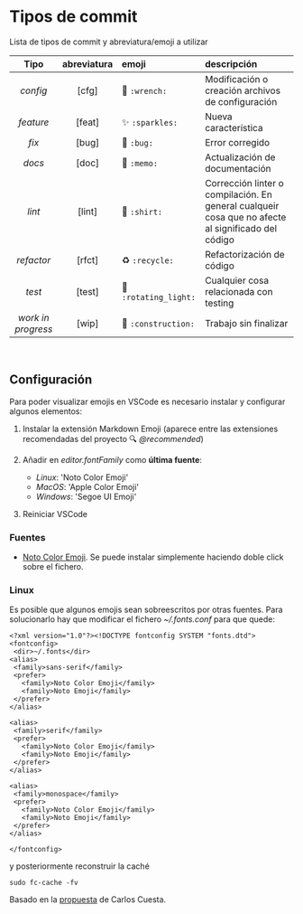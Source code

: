 # Tipos de commit

Lista de tipos de commit y abreviatura/emoji a utilizar

| Tipo | abreviatura| emoji | descripción |
| :--: | :-------:  | :--- | :--------- | 
| _config_ | [cfg]| :wrench: `:wrench:`| Modificación o creación archivos de configuración |
| _feature_ | [feat] | :sparkles: `:sparkles:` | Nueva característica |
| _fix_ | [bug] | :bug: `:bug:` | Error corregido |
| _docs_ | [doc] | :memo: `:memo:` | Actualización de documentación |
| _lint_ | [lint] | :shirt: `:shirt:` | Corrección linter o compilación. En general cualqueir cosa que no afecte al significado del código |
| _refactor_ | [rfct] |  :recycle: `:recycle:` | Refactorización de código | 
| _test_ | [test] | :rotating_light: `:rotating_light:` |  Cualquier cosa relacionada con testing |
| _work in progress_ | [wip] | :construction: `:construction:` | Trabajo sin finalizar |

<br/>

## Configuración

Para poder visualizar emojis en VSCode es necesario instalar y configurar algunos elementos:

1. Instalar la extensión Markdown Emoji (aparece entre las extensiones recomendadas del proyecto :mag:  _@recommended_)

2. Añadir en _editor.fontFamily_ como **última fuente**:
   - _Linux_: 'Noto Color Emoji'
   - _MacOS_:  'Apple Color Emoji'
   - _Windows_:  'Segoe UI Emoji'

3. Reiniciar VSCode

### Fuentes

- [Noto Color Emoji](https://www.google.com/get/noto/#emoji-zsye-color). Se puede instalar simplemente haciendo doble click sobre el fichero.

### Linux
Es posible que algunos emojis sean sobreescritos por otras fuentes. Para solucionarlo hay que modificar el fichero  _~/.fonts.conf_ para que quede:

```
<?xml version="1.0"?><!DOCTYPE fontconfig SYSTEM "fonts.dtd">
<fontconfig>
 <dir>~/.fonts</dir>
<alias>
 <family>sans-serif</family>
 <prefer>
   <family>Noto Color Emoji</family>
   <family>Noto Emoji</family>
 </prefer>
</alias>

<alias>
 <family>serif</family>
 <prefer>
   <family>Noto Color Emoji</family>
   <family>Noto Emoji</family>
 </prefer>
</alias>

<alias>
 <family>monospace</family>
 <prefer>
   <family>Noto Color Emoji</family>
   <family>Noto Emoji</family>
 </prefer>
</alias>

</fontconfig>
```

y posteriormente reconstruir la caché
```
sudo fc-cache -fv
```
Basado en la [propuesta](https://gitmoji.carloscuesta.me/) de Carlos Cuesta.